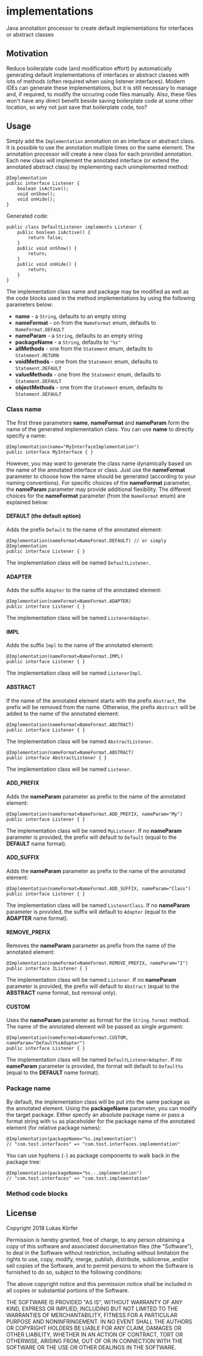 # implementations
Java annotation processor to create default implementations for interfaces or abstract classes

## Motivation
Reduce boilerplate code (and modification effort) by automatically generating default implementations of interfaces or abstract classes with lots of methods (often required when using listener interfaces). Modern IDEs can generate these implementations, but it is still necessary to manage and, if required, to modify the occuring code files manually. Also, these files won't have any direct benefit beside saving boilerplate code at some other location, so why not just save that boilerplate code, too?

## Usage

Simply add the `Implementation` annotation on an interface or abstract class. It is possible to use the annotation multiple times on the same element. The annotation processor will create a new class for each provided annotation. Each new class will implement the annotated interface (or extend the annotated abstract class) by implementing each unimplemented method:

    @Implementation
    public interface Listener {
        boolean isActive();
        void onShow();
        void onHide();
    }
    
Generated code:

    public class DefaultListener implements Listener {
        public boolean isActive() {
            return false;
        }
        public void onShow() {
            return;
        }
        public void onHide() {
            return;
        }
    }
    
The implementation class name and package may be modified as well as the code blocks used in the method implementations by using the following parameters below:

* **name** - a `String`, defaults to an empty string
* **nameFormat** - on from the `NameFormat` enum, defaults to `NameFormat.DEFAULT`
* **nameParam** - a `String`, defaults to an empty string
* **packageName** - a `String`, defaults to `"%s"`
* **allMethods** - one from the `Statement` enum, defaults to `Statement.RETURN`
* **voidMethods** - one from the `Statement` enum, defaults to `Statement.DEFAULT`
* **valueMethods** - one from the `Statement` enum, defaults to `Statement.DEFAULT`
* **objectMethods** - one from the `Statement` enum, defaults to `Statement.DEFAULT`

### Class name

The first three parameters **name**, **nameFormat** and **nameParam** form the name of the generated implementation class.
You can use **name** to directly specify a name:

    @Implementation(name="MyInterfaceImplementation")
    public interface MyInterface { }
    
However, you may want to generate the class name dynamically based on the name of the annotated interface or class. Just use the **nameFormat** parameter to choose how the name should be generated (according to your naming conventions). For specific choices of the **nameFormat** parameter, the **nameParam** parameter may provide additional flexibility. The different choices for the **nameFormat** parameter (from the `NameFormat` enum) are explained below:

#### DEFAULT (the default option)

Adds the prefix `Default` to the name of the annotated element:

    @Implementation(nameFormat=NameFormat.DEFAULT) // or simply @Implementation
    public interface Listener { }

The implementation class will be named `DefaultListener`.

#### ADAPTER

Adds the suffix `Adapter` to the name of the annotated element:

    @Implementation(nameFormat=NameFormat.ADAPTER)
    public interface Listener { }

The implementation class will be named `ListenerAdapter`.

#### IMPL

Adds the suffix `Impl` to the name of the annotated element:

    @Implementation(nameFormat=NameFormat.IMPL)
    public interface Listener { }

The implementation class will be named `ListenerImpl`.

#### ABSTRACT

If the name of the annotated element starts with the prefix `Abstract`, the prefix will be removed from the name. Otherwise, the prefix `Abstract` will be added to the name of the annotated element:

    @Implementation(nameFormat=NameFormat.ABSTRACT)
    public interface Listener { }

The implementation class will be named `AbstractListener`.

    @Implementation(nameFormat=NameFormat.ABSTRACT)
    public interface AbstractListener { }

The implementation class will be named `Listener`.

#### ADD_PREFIX

Adds the **nameParam** parameter as prefix to the name of the annotated element:

    @Implementation(nameFormat=NameFormat.ADD_PREFIX, nameParam="My")
    public interface Listener { }

The implementation class will be named `MyListener`. If no **nameParam** parameter is provided, the prefix will default to `Default` (equal to the **DEFAULT** name format).

#### ADD_SUFFIX

Adds the **nameParam** parameter as prefix to the name of the annotated element:

    @Implementation(nameFormat=NameFormat.ADD_SUFFIX, nameParam="Class")
    public interface Listener { }

The implementation class will be named `ListenerClass`. If no **nameParam** parameter is provided, the suffix will default to `Adapter` (equal to the **ADAPTER** name format).

#### REMOVE_PREFIX

Removes the **nameParam** parameter as prefix from the name of the annotated element:

    @Implementation(nameFormat=NameFormat.REMOVE_PREFIX, nameParam="I")
    public interface IListener { }

The implementation class will be named `Listener`. If no **nameParam** parameter is provided, the prefix will default to `Abstract` (equal to the **ABSTRACT** name format, but removal only).

#### CUSTOM

Uses the **nameParam** parameter as format for the `String.format` method. The name of the annotated element will be passed as single argument:

    @Implementation(nameFormat=NameFormat.CUSTOM, nameParam="Default%sAdapter")
    public interface Listener { }
    
The implementation class will be named `DefaultListenerAdapter`. If no **nameParam** parameter is provided, the format will default to `Default%s` (equal to the **DEFAULT** name format).

### Package name

By default, the implementation class will be put into the same package as the annotated element. Using the **packageName** parameter, you can modify the target package. Either specify an absolute package name or pass a format string with `%s` as placeholder for the package name of the annotated element (for relative package names):

    @Implementation(packageName="%s.implementation")
    // "com.test.interfaces" => "com.test.interfaces.implementation"
    
You can use hyphens (`-`) as package components to walk back in the package tree:

    @Implementation(packageName="%s.-.implementation")
    // "com.test.interfaces" => "com.test.implementation"
    
### Method code blocks



## License

Copyright 2018 Lukas Körfer

Permission is hereby granted, free of charge, to any person obtaining a copy of this software and associated documentation files (the "Software"), to deal in the Software without restriction, including without limitation the rights to use, copy, modify, merge, publish, distribute, sublicense, and/or sell copies of the Software, and to permit persons to whom the Software is furnished to do so, subject to the following conditions:

The above copyright notice and this permission notice shall be included in all copies or substantial portions of the Software.

THE SOFTWARE IS PROVIDED "AS IS", WITHOUT WARRANTY OF ANY KIND, EXPRESS OR IMPLIED, INCLUDING BUT NOT LIMITED TO THE WARRANTIES OF MERCHANTABILITY, FITNESS FOR A PARTICULAR PURPOSE AND NONINFRINGEMENT. IN NO EVENT SHALL THE AUTHORS OR COPYRIGHT HOLDERS BE LIABLE FOR ANY CLAIM, DAMAGES OR OTHER LIABILITY, WHETHER IN AN ACTION OF CONTRACT, TORT OR OTHERWISE, ARISING FROM, OUT OF OR IN CONNECTION WITH THE SOFTWARE OR THE USE OR OTHER DEALINGS IN THE SOFTWARE.
